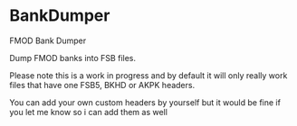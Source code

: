 # BankDumper
FMOD Bank Dumper

Dump FMOD banks into FSB files.

Please note this is a work in progress and by default it will only really work files that have one FSB5, BKHD or AKPK headers.

You can add your own custom headers by yourself but it would be fine if you let me know so i can add them as well
